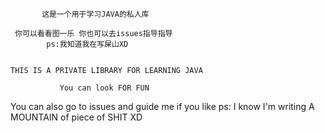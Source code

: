            这是一个用于学习JAVA的私人库

     你可以看看图一乐 你也可以去issues指导指导
            ps:我知道我在写屎山XD


    THIS IS A PRIVATE LIBRARY FOR LEARNING JAVA

               You can look FOR FUN
  You can also go to issues and guide me if you like 
 ps: I know I'm writing A MOUNTAIN of piece of SHIT XD

